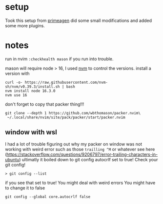 # setup
Took this setup from [primeagen](https://github.com/ThePrimeagen/init.lua) 
did some small modifications and added some more plugins.


# notes
run in nvim `:checkhealth mason` if you run into trouble.

mason will require node > 16, I used [nvm](https://github.com/nvm-sh/nvm)
  to control the versions. install a version with 
  ```
  curl -o- https://raw.githubusercontent.com/nvm-sh/nvm/v0.39.3/install.sh | bash
  nvm install node 16.3.0
  nvm use 16
  ```
don't forget to copy that packer thing!!!
```
git clone --depth 1 https://github.com/wbthomason/packer.nvim\
 ~/.local/share/nvim/site/pack/packer/start/packer.nvim
 ```
## window with wsl
I had a lot of trouble figuring out why my packer on window was not working with weird error such as those `trailling ^M` or whatever
see here (https://stackoverflow.com/questions/9206797/error-trailing-characters-in-ubuntu)
ultimatly it boiled down to git config autocrlf set to true!
Check your git config!
```
> git config --list
```
if you see that set to true! You might deal with weird errors
You might have to change it to false
```
git config --global core.autocrlf false
```


